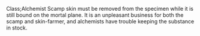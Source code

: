 Class;Alchemist
Scamp skin must be removed from the specimen while it is still bound on the mortal plane. It is an unpleasant business for both the scamp and skin-farmer, and alchemists have trouble keeping the substance in stock.